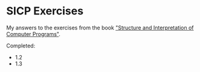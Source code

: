 SICP Exercises
==============
My answers to the exercises from the book ["Structure and Interpretation of Computer Programs"](http://mitpress.mit.edu/sicp/full-text/book/book.html).

Completed:
* 1.2
* 1.3